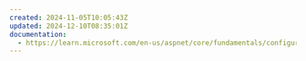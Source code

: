 ```yaml
---
created: 2024-11-05T10:05:43Z
updated: 2024-12-10T08:35:01Z
documentation:
  - https://learn.microsoft.com/en-us/aspnet/core/fundamentals/configuration/options
---
```

